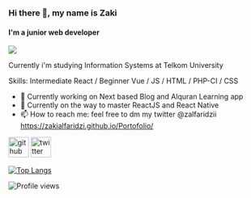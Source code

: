 ### Hi there 👋, my name is Zaki
#### I'm a junior web developer
![](https://i.ibb.co/f07R3yS/Kawaguchiko-190708-0009.jpg)

Currently i'm studying Information Systems at Telkom University

Skills: Intermediate React / Beginner Vue / JS / HTML / PHP-CI / CSS

- 🔭 Currently working on Next based Blog and Alquran Learning app 
- 🌱 Currently on the way to master ReactJS and React Native 
- 📫 How to reach me: feel free to dm my twitter @zalfaridzii\
https://zakialfaridzi.github.io/Portofolio/


[<img src='https://cdn.jsdelivr.net/npm/simple-icons@3.0.1/icons/github.svg' alt='github' height='40'>](https://github.com/zakialfaridzi)  [<img src='https://cdn.jsdelivr.net/npm/simple-icons@3.0.1/icons/twitter.svg' alt='twitter' height='40'>](https://twitter.com/zalfaridzii)  

[![Top Langs](https://github-readme-stats.vercel.app/api/top-langs/?username=zakialfaridzi)](https://github.com/anuraghazra/github-readme-stats)

![Profile views](https://gpvc.arturio.dev/zakialfaridzi)  
